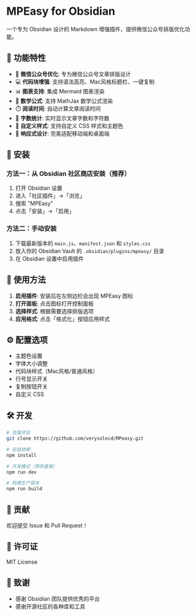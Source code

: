 # MPEasy for Obsidian

一个专为 Obsidian 设计的 Markdown 增强插件，提供微信公众号排版优化功能。

## 🌟 功能特性

- 🎨 **微信公众号优化**: 专为微信公众号文章排版设计
- 💻 **代码块增强**: 支持语法高亮、Mac风格标题栏、一键复制
- 📊 **图表支持**: 集成 Mermaid 图表渲染
- 🧮 **数学公式**: 支持 MathJax 数学公式渲染
- ⏱️ **阅读时间**: 自动计算文章阅读时间
- 📝 **字数统计**: 实时显示文章字数和字符数
- 🎯 **自定义样式**: 支持自定义 CSS 样式和主题色
- 📱 **响应式设计**: 完美适配移动端和桌面端

## 🚀 安装

### 方法一：从 Obsidian 社区商店安装（推荐）
1. 打开 Obsidian 设置
2. 进入「社区插件」→「浏览」
3. 搜索 "MPEasy"
4. 点击「安装」→「启用」

### 方法二：手动安装
1. 下载最新版本的 `main.js`、`manifest.json` 和 `styles.css`
2. 放入你的 Obsidian Vault 的 `.obsidian/plugins/mpeasy/` 目录
3. 在 Obsidian 设置中启用插件

## 📖 使用方法

1. **启用插件**: 安装后在左侧边栏会出现 MPEasy 图标
2. **打开面板**: 点击图标打开控制面板
3. **选择样式**: 根据需要选择排版选项
4. **应用格式**: 点击「格式化」按钮应用样式

## ⚙️ 配置选项

- 主题色设置
- 字体大小调整
- 代码块样式（Mac风格/普通风格）
- 行号显示开关
- 复制按钮开关
- 自定义 CSS

## 🛠️ 开发

```bash
# 克隆项目
git clone https://github.com/verysolecd/MPeasy.git

# 安装依赖
npm install

# 开发模式（带热重载）
npm run dev

# 构建生产版本
npm run build
```

## 🤝 贡献

欢迎提交 Issue 和 Pull Request！

## 📄 许可证

MIT License

## 🙏 致谢

- 感谢 Obsidian 团队提供优秀的平台
- 感谢开源社区的各种库和工具